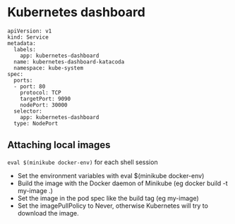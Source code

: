 # Kubernetes dashboard
```
apiVersion: v1
kind: Service
metadata:
  labels:
    app: kubernetes-dashboard
  name: kubernetes-dashboard-katacoda
  namespace: kube-system
spec:
  ports:
  - port: 80
    protocol: TCP
    targetPort: 9090
    nodePort: 30000
  selector:
    app: kubernetes-dashboard
  type: NodePort

```


## Attaching local images

`eval $(minikube docker-env)` for each shell session

- Set the environment variables with eval $(minikube docker-env)
- Build the image with the Docker daemon of Minikube (eg docker build -t my-image .)
- Set the image in the pod spec like the build tag (eg my-image)
- Set the imagePullPolicy to Never, otherwise Kubernetes will try to download the image.

